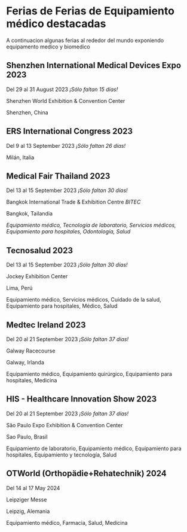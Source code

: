 # Ferias de Ferias de Equipamiento médico destacadas

A continuacion algunas ferias al rededor del mundo exponiendo equipamento medico y biomedico

## Shenzhen International Medical Devices Expo 2023

Del 29 al 31 August 2023 *¡Sólo faltan 15 días!*

Shenzhen World Exhibition & Convention Center

Shenzhen, China

## ERS International Congress 2023

Del 9 al 13 September 2023 *¡Sólo faltan 26 días!*

Milán, Italia


## Medical Fair Thailand 2023

Del 13 al 15 September 2023 *¡Sólo faltan 30 días!*

Bangkok International Trade & Exhibition Centre *BITEC*

Bangkok, Tailandia

*Equipamiento médico, Tecnología de laboratorio, Servicios médicos, Equipamiento para hospitales, Odontología, Salud*

## Tecnosalud 2023

Del 13 al 15 September 2023 *¡Sólo faltan 30 días!*

Jockey Exhibition Center

Lima, Perú

Equipamiento médico, Servicios médicos, Cuidado de la salud, Equipamiento para hospitales, Médico, Salud

## Medtec Ireland 2023

Del 20 al 21 September 2023 *¡Sólo faltan 37 días!*

Galway Racecourse

Galway, Irlanda

Equipamiento médico, Equipamiento quirúrgico, Equipamiento para hospitales, Medicina

## HIS - Healthcare Innovation Show 2023

Del 20 al 21 September 2023 *¡Sólo faltan 37 días!*

São Paulo Expo Exhibition & Convention Center

Sao Paulo, Brasil

Equipamiento de laboratorio, Equipamiento médico, Equipamiento para hospitales, Equipamiento y tecnología, Salud

## OTWorld (Orthopädie+Rehatechnik) 2024

Del 14 al 17 May 2024

Leipziger Messe

Leipzig, Alemania

Equipamiento médico, Farmacia, Salud, Medicina